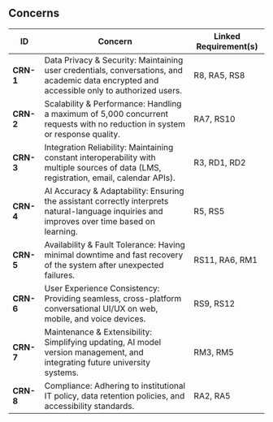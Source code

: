 <h2>Concerns</h2>

<table>
  <thead>
    <tr>
      <th>ID</th>
      <th>Concern</th>
      <th>Linked Requirement(s)</th>
    </tr>
  </thead>
  <tbody>
    <tr><td><strong>CRN-1            </strong></td><td>Data Privacy & Security: Maintaining user credentials, conversations, and academic data encrypted and accessible only to authorized users.</td><td>R8, RA5, RS8</td></tr>
    <tr><td><strong>CRN-2</strong></td><td>Scalability & Performance: Handling a maximum of 5,000 concurrent requests with no reduction in system or response quality.</td><td>RA7, RS10</td></tr>
    <tr><td><strong>CRN-3</strong></td><td>Integration Reliability: Maintaining constant interoperability with multiple sources of data (LMS, registration, email, calendar APIs).</td><td>R3, RD1, RD2</td></tr>
    <tr><td><strong>CRN-4</strong></td><td>AI Accuracy & Adaptability: Ensuring the assistant correctly interprets natural-language inquiries and improves over time based on learning.</td><td>R5, RS5</td></tr>
    <tr><td><strong>CRN-5</strong></td><td>Availability & Fault Tolerance: Having minimal downtime and fast recovery of the system after unexpected failures.</td><td>RS11, RA6, RM1</td></tr>
    <tr><td><strong>CRN-6</strong></td><td>User Experience Consistency: Providing seamless, cross-platform conversational UI/UX on web, mobile, and voice devices.</td><td>RS9, RS12</td></tr>
    <tr><td><strong>CRN-7</strong></td><td>Maintenance & Extensibility: Simplifying updating, AI model version management, and integrating future university systems.</td><td>RM3, RM5</td></tr>
    <tr><td><strong>CRN-8</strong></td><td>Compliance: Adhering to institutional IT policy, data retention policies, and accessibility standards.</td><td>RA2, RA5</td></tr>
  </tbody>
</table>
